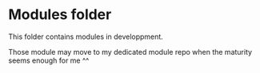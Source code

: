 # Modules folder

This folder contains modules in developpment.
  
Those module may move to my dedicated module repo when the maturity seems enough for me ^^